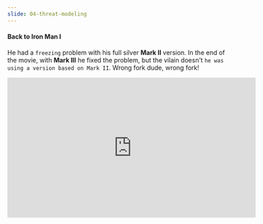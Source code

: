 ```yaml
---
slide: 04-threat-modeling
---
```


#### Back to Iron Man I

He had a `freezing` problem with his full silver **Mark II** version. In the end of the movie, with **Mark III** he fixed the problem, but the vilain doesn't `he was using a version based on Mark II`. Wrong fork dude, wrong fork!

<iframe width="560" height="315" src="https://www.youtube.com/embed/BPPValf3lcY?si=1MgVvpNpqN5Rvwqo&amp;controls=0" title="YouTube video player" frameborder="0" allow="accelerometer; autoplay; clipboard-write; encrypted-media; gyroscope; picture-in-picture; web-share" allowfullscreen></iframe>